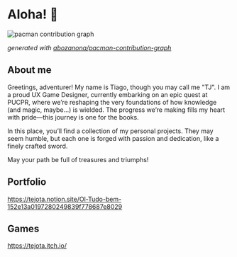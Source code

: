 # Aloha! 👋

<picture>
  <source media="(prefers-color-scheme: dark)" srcset="https://raw.githubusercontent.com/TeJota1337/TeJota1337/output/pacman-contribution-graph-dark.svg">
  <source media="(prefers-color-scheme: light)" srcset="https://raw.githubusercontent.com/TeJota1337/TeJota1337/output/pacman-contribution-graph.svg">
  <img alt="pacman contribution graph" src="https://raw.githubusercontent.com/TeJota1337/TeJota1337/output/pacman-contribution-graph.svg">
</picture>

_generated with [abozanona/pacman-contribution-graph](https://abozanona.github.io/pacman-contribution-graph/)_

## About me
Greetings, adventurer! My name is Tiago, though you may call me "TJ". I am a proud UX Game Designer, currently embarking on an epic quest at PUCPR, where we’re reshaping the very foundations of how knowledge (and magic, maybe...) is wielded. The progress we’re making fills my heart with pride—this journey is one for the books.

In this place, you’ll find a collection of my personal projects. They may seem humble, but each one is forged with passion and dedication, like a finely crafted sword.

May your path be full of treasures and triumphs!

## Portfolio
https://tejota.notion.site/Ol-Tudo-bem-152e13a0197280249839f778687e8029
 
## Games
https://tejota.itch.io/
